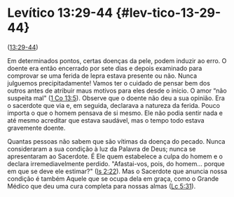 # Levítico 13:29-44 {#lev-tico-13-29-44}

([13:29-44](http://bibliaonline.com.br/acf/lv/13/29-44))

Em determinados pontos, certas doenças da pele, podem induzir ao erro. O doente era então encerrado por sete dias e depois examinado para comprovar se uma ferida de lepra estava presente ou não. Nunca julguemos precipitadamente! Vamos ter o cuidado de pensar bem dos outros antes de atribuir maus motivos para eles desde o início. O amor “não suspeita mal&quot; ([1 Co 13:5](http://bibliaonline.com.br/acf/1co/13/5)). Observe que o doente não deu a sua opinião. Era o sacerdote que via e, em seguida, declarava a natureza da ferida. Pouco importa o que o homem pensava de si mesmo. Ele não podia sentir nada e até mesmo acreditar que estava saudável, mas o tempo todo estava gravemente doente.

Quantas pessoas não sabem que são vítimas da doença do pecado. Nunca consideraram a sua condição à luz da Palavra de Deus; nunca se apresentaram ao Sacerdote. É Ele quem estabelece a culpa do homem e o declara irremediavelmente perdido. &quot;Afastai-vos, pois, do homem... porque em que se deve ele estimar?&quot; ([Is 2:22](http://bibliaonline.com.br/acf/is/2/22)). Mas o Sacerdote que anuncia nossa condição é também Aquele que se ocupa dela em graça, como o Grande Médico que deu uma cura completa para nossas almas ([Lc 5:31](http://bibliaonline.com.br/acf/lc/5/31)).